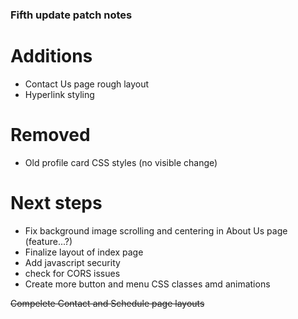 ### Fifth update patch notes
# Additions
- Contact Us page rough layout
- Hyperlink styling
# Removed
- Old profile card CSS styles (no visible change)
# Next steps
- Fix background image scrolling and centering in About Us page (feature...?)
- Finalize layout of index page
- Add javascript security
- check for CORS issues
- Create more button and menu CSS classes amd animations

~~Compelete Contact and Schedule page layouts~~